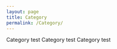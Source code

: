 ```yaml
---
layout: page
title: Category
permalink: /Category/
---
```


Category test
Category test
Category test
